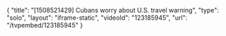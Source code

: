 {
    "title": "[1508521429] Cubans worry about U.S. travel warning",
    "type": "solo",
    "layout": "iframe-static",
    "videoId": "123185945",
    "url": "\/tvpembed\/123185945"
}
